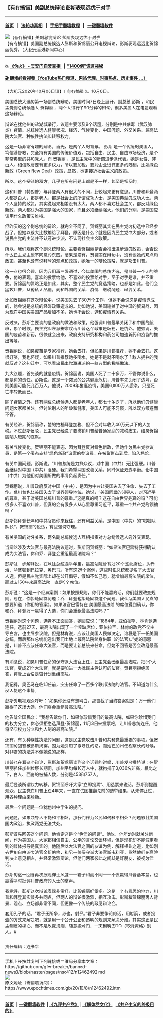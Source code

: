 ### 【有冇搞错】美副总统辩论 彭斯表现远优于对手
------------------------

#### [首页](https://github.com/gfw-breaker/banned-news3/blob/master/README.md) &nbsp;&nbsp;|&nbsp;&nbsp; [法轮功真相](https://github.com/begood0513/basic/blob/master/README.md)  &nbsp;&nbsp;|&nbsp;&nbsp; [手把手翻墙教程](https://github.com/gfw-breaker/guides/wiki)  &nbsp;&nbsp;|&nbsp;&nbsp; [一键翻墙软件](https://github.com/gfw-breaker/nogfw/blob/master/README.md)  



<div><img alt="【有冇搞错】美副总统辩论 彭斯表现远优于对手" class="attachment-djy_600_400 size-djy_600_400 wp-post-image" src="https://i.epochtimes.com/assets/uploads/2020/10/WhatsApp-Image-2020-10-08-at-7.54.36-AM-600x400.jpeg"/>
<div class="caption">
 【有冇搞错】美国副总统候选人彭斯和贺锦丽公开电视辩论，彭斯表现远远比贺锦丽优秀。（大纪元香港新闻中心）
</div></div><hr/>

#### 💥 [《伪火》 - 天安门自焚真相 ](http://158.247.195.190:10000/videos/blog/weihuo.html)&nbsp; |&nbsp; [“1400例”谎言揭秘  ](http://158.247.195.190:10000/videos/blog/jiexi1400.html)

#### [ 🎬  翻墙必看视频（YouTube热门频道、网站代理、时事热点、历史事件 ...）](https://github.com/gfw-breaker/links/blob/master/banned.md)

<div><p>
 【大纪元2020年10月08日讯】《
 <ok href="https://www.epochtimes.com/gb/tag/%E6%9C%89%E5%86%87%E6%90%9E%E9%94%99.html">
  有冇搞错
 </ok>
 》。10月8日。
</p>
<p>
 美国总统大选的第一场副总统辩论，美国时间7日晚上展开。副总统
 <ok href="https://www.epochtimes.com/gb/tag/%E5%BD%AD%E6%96%AF.html">
  彭斯
 </ok>
 ，和民主党副总统候选人
 <ok href="https://www.epochtimes.com/gb/tag/%E8%B4%BA%E9%94%A6%E4%B8%BD.html">
  贺锦丽
 </ok>
 ，两个人进行了90分钟的辩论，很多美国人在电视观看这场辩论。
</p>
<p>
 辩论在犹他州的盐湖城举行，议题主要涉及9个话题，分别是中共病毒（武汉肺炎）疫情、总统候选人健康状况、经济、气候变化、中国问题、外交关系、最高法院大法官、种族性执法和转移权力。
</p>
<p>
 这是一场非常有趣的辩论。首先，是两个人的背景。
 <ok href="https://www.epochtimes.com/gb/tag/%E5%BD%AD%E6%96%AF.html">
  彭斯
 </ok>
 是一个传统的美国人，笃信基督教，完全持有美国的传统价值观，包括自由、民主、自由市场经济，是个非常典型的共和党人。而
 <ok href="https://www.epochtimes.com/gb/tag/%E8%B4%BA%E9%94%A6%E4%B8%BD.html">
  贺锦丽
 </ok>
 ，是民主党中的所谓进步派代表。她是女性、非白人、相信政府要有更多权力，所以要加税，要对企业进行更多的限制，比如绿色新政（Green New Deal）政策，显然，她更接近社会主义的政策。
</p>
<p>
 所以，这个辩论的双方，几乎在所有问题上都是不一样，甚至是相反的。
</p>
<p>
 这和川普（特朗普）与拜登两人有很大的不同，比较起来更有意思。川普和拜登两人都是白人，都是老人，都是社会上的所谓成功人士，是美国典型的成功人士。两个人坚持的政策，其实说起来相差没有太大，两人都不喜欢社会主义，都反对绿色新政，两人都认为美国是强大的国家，而且必须继续强大。他们的分别，是美国应该用什么政策去维持。
</p>
<p>
 但昨天的这个副总统的辩论，就完全不同了。贺锦丽其实在民主党内初选中已经参战了，但她以很大比数输给了拜登，原因是什么？就是因为民主党中大部分，或者说民主党的主流并不认可进步派，不认可社会主义政策。
</p>
<p>
 所以，我们观察这个副总统辩论，主要看贺锦丽是否会推出进步派的政策，会否说什么民主党主流不同意的东西。结果是没有，贺锦丽在辩论中，没有谈她的观点和政策，甚至也没有说拜登的观点和政策，她唯一的辩论策略，就是攻击川普。
</p>
<p>
 这一点也很合理。因为我们再三强调过，今年美国的总统大选，是川普一个人的战争，他的表现，喜欢的投票给他，不喜欢的投票给对手，至于对手是谁，并不重要。贺锦丽的策略正是如此，其实，整个民主党的竞选策略，也都是如此。他们会猛攻川普，从他私人品德，到和外国的关系、疫情、缴税问题、经贸关系。
</p>
<p>
 比如贺锦丽在这次辩论中，说美国失去了30万个工作，但她不会说这是疫情造成的，她会说是总统的经济政策造成的。比如她说，美国输掉了对中国的贸易战，因为现在中国买美国产品增加不多，她也不会说，这和疫情有关系。
</p>
<p>
 反过来，彭斯主要谈的是政府的做法和政策，他强调川普最早关闭了和中国的航班，那个时候，民主党和左派拚命攻击川普这个政策是歧视，是仇外。他强调，美国的疫苗和新药，很快就会出来，政府支持研究机构和药公司加速新药和疫苗的推出等等。
</p>
<p>
 贺锦丽说，如果疫苗是专家推荐，她会去打，但如果是川普推荐，她不会去打。这很好笑，我也怀疑，如果川普推荐她多喝水，她是不是就不喝水了？敌人拥护的我就反对？这句话中，可以看出民主党激进派的一些典型的极端做法。
</p>
<p>
 九大议题，首先谈的就是疫情。贺锦丽说，美国人死了二十多万，不管你说什么，都是你的责任。彭斯说，这是一个突发的公共健康危机，川普率先关闭了边境，否则美国可能死几百万人。他说，2009年猪瘟疫情，美国6,000万人感染，只是死亡率较低而已。
</p>
<p>
 除了疫情之外，还有两位总统候选人都是老年人，都七十多岁了，所以他们的健康问题大家都关注。但讨论别人的年龄和健康，美国人可能不习惯，所以双方都避而不答。
</p>
<p>
 有关经济，贺锦丽称，她的拍档拜登加税、但不会对年收入40万元以下的人加税。不过彭斯反驳，民主党已经说了要撤销川普给普通家庭的减税政策，结果贺锦丽陷入短期的沉默。
</p>
<p>
 有关气候变化，贺锦丽不能表态，因为拜登反对绿色新政，但她作为民主党参议员，是第一个表态支持“绿色新政”议案的参议员，在被彭斯点到后、陷入尴尬。
</p>
<p>
 有关中国问题，彭斯说，“川普总统是力排众议，对中国（中共）无比强硬。川普会继续对中国（中共）强硬。我们希望两国改善关系，同时保证双边平衡。让中国（中共）为他们对美国所做的事情负起责任。”
</p>
<p>
 贺锦丽说，川普政府反对中国（中共），是因为中共让美国失去了生命、失去了工作。但川普也让美国失去了世界领导地位。她说，“美国同盟的领导人，对习近平的尊重，甚于对美国总统川普的尊重。”这是真的吗？这在自由世界是真的吗？可能很多人不喜欢川普，但真的会有很多人从心里尊重习近平，尊重一个共产党的领袖吗？
</p>
<p>
 彭斯指拜登长年和中共官员你来我往，还有利益关系，是中国（中共）的“啦啦队队长”。贺锦丽的说法，有些强词夺理。
</p>
<p>
 有关美国的对外关系，两名副总统候选人互相指责对方总统候选人的外交表现。
</p>
<p>
 当辩论涉及大法官与最高法院议题时，彭斯问贺锦丽：“如果法官巴雷特获得确认成为大法官，你和乔．拜登会重组最高法院吗？”
</p>
<p>
 彭斯进一步解释说，在以往总统选举年里，最高法院曾有过29个空缺席位，从乔治．华盛顿到巴拉克．奥巴马。所有这29个案例，这些时任总统都提名了大法官人选。但是民主党实际上却在公开倡导，假如不如己愿，就增加最高法院的席位，而过去150年来最高法院一直是9个席位。
</p>
<p>
 彭斯说：“这是一个经典案例：如果按照规则，你们不能赢的话，你们就要改变规则。现在，你拒绝回答问题；乔．拜登也拒绝回答这个问题。我认为美国人民真的想要知道（你们的答案）。如果法官巴雷特在
 <ok href="https://www.epochtimes.com/gb/tag/%E7%BE%8E%E5%9B%BD%E6%9C%80%E9%AB%98%E6%B3%95%E9%99%A2.html">
  美国最高法院
 </ok>
 的席位得到确认，你和乔．拜登万一赢得了大选，你们会重组最高法院吗？”
</p>
<p>
 贺锦丽对这个问题，选择不正面回答，她回应说：“1864年，亚伯拉罕．林肯竞选连任，选前27天，最高法院出现了一个空缺席位，亚伯拉罕．林肯的政党不仅主导白宫，也主导参议院。但是林肯说，应该让美国人民做决定，谁将是下一任美国总统，而后那位总统能选出我们土地上最高法院终身供职（的法官）。”她的意思是，川普不应该任命大法官，而是要让新总统来任命。但她不回答是否会改组最高法院。
</p>
<p>
 有消息说，如果川普任命的保守派大法官上任，民主党会改组最高法院，把9个大法官，变成21个大法官，就是要加进一大批民主党认可的法官。贺锦丽拒绝回答，拜登上台后是否计划重组高院。
</p>
<p>
 我记得，奥巴马在临卸任前，突击任命了一百多个联邦法院的法官。不知道为什么没人提这个事情。
</p>
<p>
 彭斯对电视观众呼吁：“如果你还没有想明白，那直截了当的答案就是：万一他们赢得了这场大选，他们将会重组最高法院。”
</p>
<p>
 他告诉全国民众：“我想告诉你们，如果你珍惜我们的最高法院，如果你珍惜我们的权力分立，你必须拒绝选拜登-贺锦丽，11月3日来投票吧，让川普总统连任，他将坚守权力分立和九人制的最高法院。”
</p>
<p>
 还有，有关种族性执法的问题，这是民主党攻击川普和共和党最重要的事项。但贺锦丽的回答被彭斯揭穿，因为她引用了误导性的话，而她在加州任检察长的时候，对非裔的执法并不像她说的那样。
</p>
<p>
 川普也在看这个辩论，彭斯和贺锦丽谈到这个话题的时候，川普发出推特说：在贺锦丽担任加州检察长期间，加州平均每10万人中，就拘捕了3,036名非裔，相比之下，白人、西裔的被捕人数，分别是453和757人。
</p>
<p>
 最后是谈所谓权力转移，贺锦丽呼吁大家“立即投票”、用选票来说话，彭斯则提醒观众，民主党在川普上任4年来，一直在试图推翻先前的选举结果，从未停止过，用各种理由来弹劾。
</p>
<p>
 最后一个问题是一位犹他州中学生的提问。
</p>
<p>
 问题是，如果领导人不能和平相处，那我们作为公民如何和平相处？问题影射美国国内政治，执政两党无法共处。
</p>
<p>
 彭斯首先回答这个问题，他肯定这是个“绝佳的问题”。他说，他年幼时就关注新闻，作为美国人，大家都相信自由、公平的言论交谈环境，但是现在却不能假定看到的媒体报导是真实的。他随后以大法官之间的友谊为例、解释相处之道，比如刚去世的自由派大法官金斯伯格，和另一位保守派大法官斯卡利亚，虽然他们在高院判决上意见相左，并经常激烈辩论，但他们两家彼此之间却是好朋友，被视为佳话。
</p>
<p>
 彭斯的这一回答再次展现绅士风度——君子和而不同——不仅赢得川普基本盘，也赢得平时批评川普政府的人士的掌声。
</p>
<p>
 我觉得，彭斯这次辩论表现非常好，比贺锦丽好很多。这是一个有意思的地方，川普和拜登其实很多共同点，但两人的辩论很激烈，相互攻击。彭斯和贺锦丽两人背景、观点、立场都非常不同，但更像一个传统的政见辩论会。
</p>
<p>
 套用孔子的话，“君子无所争，必也，射乎。”君子非要争论的话，用射箭，或者投壶的方式来解决吧，就是用一个公开公正和透明的规则来解决分歧。其实这正是民主制度的核心，而不是改变规则，随意搬龙门，一天到晚去DQ（取消资格）别人。#
</p>
<p>
 <ok href="https://i.epochtimes.com/assets/uploads/2020/06/WhatsApp-Image-2020-02-25-at-7.05.58-AM-5-e1591716028541.jpeg">
  <img alt="" class="aligncenter size-large wp-image-12173417" src="https://i.epochtimes.com/assets/uploads/2020/06/WhatsApp-Image-2020-02-25-at-7.05.58-AM-5-600x337.jpeg"/>
 </ok>
</p>
<p>
 责任编辑：连书华
</p>
</div>
<hr/>
手机上长按并复制下列链接或二维码分享本文章：<br/>
https://github.com/gfw-breaker/banned-news3/blob/master/pages/nsc412/n12462492.md <br/>
<a href='https://github.com/gfw-breaker/banned-news3/blob/master/pages/nsc412/n12462492.md'><img src='https://github.com/gfw-breaker/banned-news3/blob/master/pages/nsc412/n12462492.md.png'/></a> <br/>
原文地址（需翻墙访问）：https://www.epochtimes.com/gb/20/10/8/n12462492.htm


------------------------
#### [首页](https://github.com/gfw-breaker/banned-news3/blob/master/README.md) &nbsp;|&nbsp; [一键翻墙软件](https://github.com/gfw-breaker/nogfw/blob/master/README.md) &nbsp;| [《九评共产党》](https://github.com/gfw-breaker/9ping.md/blob/master/README.md#九评之一评共产党是什么) | [《解体党文化》](https://github.com/gfw-breaker/jtdwh.md/blob/master/README.md) | [《共产主义的终极目的》](https://github.com/gfw-breaker/gczydzjmd.md/blob/master/README.md)


<img src='http://gfw-breaker.win/banned-news3/pages/nsc412/n12462492.md' width='0px' height='0px'/>